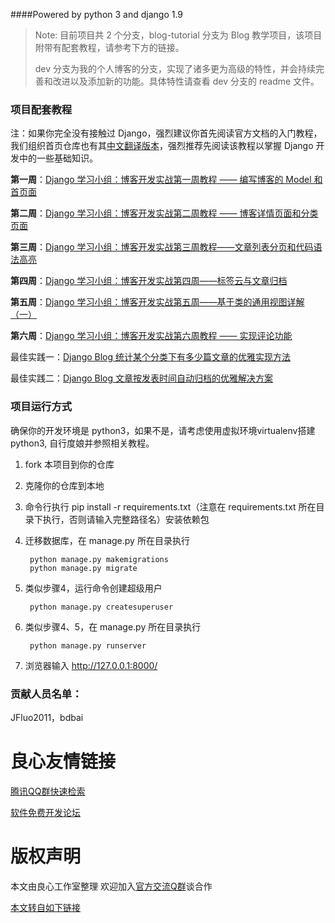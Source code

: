 ####Powered by python 3 and django 1.9

> Note:
> 目前项目共 2 个分支，blog-tutorial 分支为 Blog 教学项目，该项目附带有配套教程，请参考下方的链接。
>
> dev 分支为我的个人博客的分支，实现了诸多更为高级的特性，并会持续完善和改进以及添加新的功能。具体特性请查看 dev 分支的 readme 文件。

### 项目配套教程

注：如果你完全没有接触过 Django，强烈建议你首先阅读官方文档的入门教程，我们组织首页仓库也有其[中文翻译版本](http://u.720life.cn/g/54145d0471d91890860f7f8463c030464e3cdcf37aef65bbd9abc3fd0b9a0fd87bca20c6a48b16603065a5c45fd9388d916fb7dcab3b9c0daa052f30589b9542)，强烈推荐先阅读该教程以掌握 Django 开发中的一些基础知识。

**第一周**：[Django 学习小组：博客开发实战第一周教程 —— 编写博客的 Model 和首页面](http://u.720life.cn/g/edab4f07812b57c7ea69fa7b67a55e9e9339e409cd99598f4ba0e0f6244f9847f399a25b588fd8633b0c0ec03210f889)

**第二周**：[Django 学习小组：博客开发实战第二周教程 —— 博客详情页面和分类页面](http://u.720life.cn/g/edab4f07812b57c7ea69fa7b67a55e9ea51604d7021b7740f124e23fcdf38d4fc7d0bcca1a700b8e844d984fa7d67c85)

**第三周**：[Django 学习小组：博客开发实战第三周教程——文章列表分页和代码语法高亮](http://u.720life.cn/g/edab4f07812b57c7ea69fa7b67a55e9ed3695d4ac8af382d2933777e31b2076789137c2eea4b55b68b95391e345d083f)

**第四周**：[Django 学习小组：博客开发实战第四周——标签云与文章归档](http://u.720life.cn/g/edab4f07812b57c7ea69fa7b67a55e9e76c15af367ea0c9eb6d7abfe9ff83ec55c2abd42e819cc0aadbf094d4ad9044c)

**第五周**：[Django 学习小组：博客开发实战第五周——基于类的通用视图详解（一）](http://u.720life.cn/g/edab4f07812b57c7ea69fa7b67a55e9e5ad78644913c4524f1cdfb13e9db605ef019ee6093a91c6a03a99447774bb146)

**第六周**：[Django 学习小组：博客开发实战第六周教程 —— 实现评论功能](http://u.720life.cn/g/edab4f07812b57c7ea69fa7b67a55e9e1c4bcf17a47440da9124747356f1efad36a7948b96a74232661e0eaf52fdd7a0)

最佳实践一：[Django Blog 统计某个分类下有多少篇文章的优雅实现方法](http://u.720life.cn/g/edab4f07812b57c7ea69fa7b67a55e9e56b4dd01914e92e8f0937cb9ccb0ead93616d790c1147e96b5617ccf07b901a7)

最佳实践二：[Django Blog 文章按发表时间自动归档的优雅解决方案](http://u.720life.cn/g/edab4f07812b57c7ea69fa7b67a55e9ece2d301ba7430c530fbb37e23e617f2c0425eac78b27ca6b48fb350ab87be0ad)

### 项目运行方式
确保你的开发环境是 python3，如果不是，请考虑使用虚拟环境virtualenv搭建python3, 自行度娘并参照相关教程。

1. fork 本项目到你的仓库
2. 克隆你的仓库到本地
3. 命令行执行 pip install -r requirements.txt（注意在 requirements.txt 所在目录下执行，否则请输入完整路径名）安装依赖包
4. 迁移数据库，在 manage.py 所在目录执行

        python manage.py makemigrations
        python manage.py migrate

5. 类似步骤4，运行命令创建超级用户

        python manage.py createsuperuser

6. 类似步骤4、5，在 manage.py 所在目录执行

        python manage.py runserver

7. 浏览器输入 http://127.0.0.1:8000/

### 贡献人员名单：
JFluo2011，bdbai



 # 良心友情链接

[腾讯QQ群快速检索](http://u.720life.cn/s/8cf73f7c)

[软件免费开发论坛](http://u.720life.cn/s/bbb01dc0)

# 版权声明 

本文由良心工作室整理 欢迎加入[官方交流Q群](https://u.720life.cn/s/f2316816)谈合作

[本文转自如下链接](http://u.720life.cn/g/2e71d0f0a5c601172267ba20d3a43c6e088ceea085508a27a172b8812510f37695f030266ddc8b3230db5ff2e34ce47a382f2b0ea75eb5955665b3c0f4c87e35)